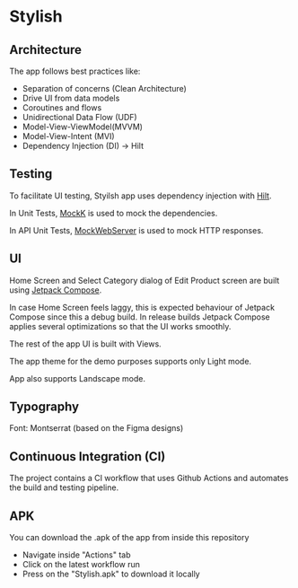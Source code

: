 # Stylish

## Architecture

The app follows best practices like:
- Separation of concerns (Clean Architecture)
- Drive UI from data models
- Coroutines and flows
- Unidirectional Data Flow (UDF)
- Model-View-ViewModel(MVVM)
- Model-View-Intent (MVI)
- Dependency Injection (DI) -> Hilt

## Testing

To facilitate UI testing, Styilsh app uses dependency injection with [Hilt](https://developer.android.com/training/dependency-injection/hilt-android).

In Unit Tests, [MockK](https://mockk.io/) is used to mock the dependencies.

In API Unit Tests, [MockWebServer](https://github.com/square/okhttp/tree/master/mockwebserver) is used to mock HTTP responses.

## UI

Home Screen and Select Category dialog of Edit Product screen are built using [Jetpack Compose](https://developer.android.com/compose).

In case Home Screen feels laggy, this is expected behaviour of Jetpack Compose since this a debug build.
In release builds Jetpack Compose applies several optimizations so that the UI works smoothly.

The rest of the app UI is built with Views.

The app theme for the demo purposes supports only Light mode.

App also supports Landscape mode.

## Typography

Font: Montserrat (based on the Figma designs)

## Continuous Integration (CI)

The project contains a CI workflow that uses Github Actions and automates the build and testing pipeline.

## APK

You can download the .apk of the app from inside this repository
- Navigate inside "Actions" tab
- Click on the latest workflow run
- Press on the "Stylish.apk" to download it locally
